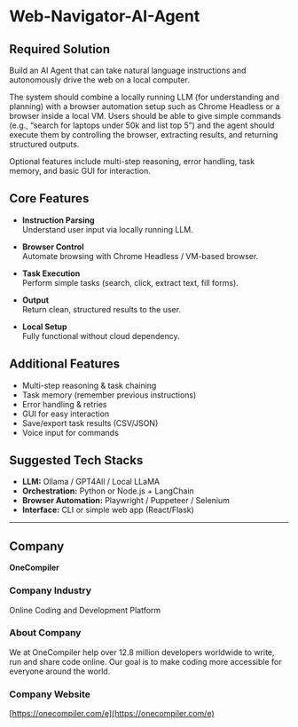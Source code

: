# Web-Navigator-AI-Agent

## Required Solution

Build an AI Agent that can take natural language instructions and autonomously drive the web on a local computer.

The system should combine a locally running LLM (for understanding and planning) with a browser automation setup such as Chrome Headless or a browser inside a local VM. Users should be able to give simple commands (e.g., “search for laptops under 50k and list top 5”) and the agent should execute them by controlling the browser, extracting results, and returning structured outputs.

Optional features include multi-step reasoning, error handling, task memory, and basic GUI for interaction.

## Core Features

- **Instruction Parsing**  
  Understand user input via locally running LLM.

- **Browser Control**  
  Automate browsing with Chrome Headless / VM-based browser.

- **Task Execution**  
  Perform simple tasks (search, click, extract text, fill forms).

- **Output**  
  Return clean, structured results to the user.

- **Local Setup**  
  Fully functional without cloud dependency.

## Additional Features

- Multi-step reasoning & task chaining
- Task memory (remember previous instructions)
- Error handling & retries
- GUI for easy interaction
- Save/export task results (CSV/JSON)
- Voice input for commands

## Suggested Tech Stacks

- **LLM:** Ollama / GPT4All / Local LLaMA
- **Orchestration:** Python or Node.js + LangChain
- **Browser Automation:** Playwright / Puppeteer / Selenium
- **Interface:** CLI or simple web app (React/Flask)

---

## Company

**OneCompiler**

### Company Industry

Online Coding and Development Platform

### About Company

We at OneCompiler help over 12.8 million developers worldwide to write, run and share code online. Our goal is to make coding more accessible for everyone around the world.

### Company Website

[https://onecompiler.com/e](https://onecompiler.com/e)
